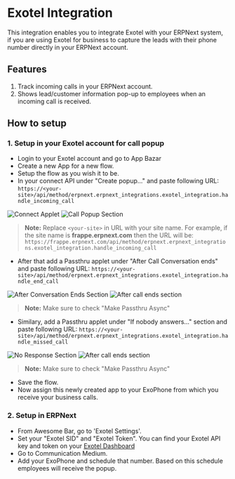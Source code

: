 <!-- add-breadcrumbs -->

# Exotel Integration

This integration enables you to integrate Exotel with your ERPNext system, if you are using Exotel for business to capture the leads with their phone number directly in your ERPNext account.

## Features

1. Track incoming calls in your ERPNext account.
2. Shows lead/customer information pop-up to employees when an incoming call is received.

## How to setup

### 1. Setup in your Exotel account for call popup

- Login to your Exotel account and go to App Bazar
- Create a new App for a new flow.
- Setup the flow as you wish it to be.
- In your connect API under "Create popup..." and paste following URL:
`https://<your-site>/api/method/erpnext.erpnext_integrations.exotel_integration.handle_incoming_call`

<img class="screenshot" alt="Connect Applet" src="{{docs_base_url}}/assets/img/erpnext_integrations/exotel_integration/connect_applet.png">

<img class="screenshot" alt="Call Popup Section" src="{{docs_base_url}}/assets/img/erpnext_integrations/exotel_integration/create_popup_section.png">

> **Note:** Replace `<your-site>` in URL with your site name. For example, if the site name is **frappe.erpnext.com** then the URL will be: `https://frappe.erpnext.com/api/method/erpnext.erpnext_integrations.exotel_integration.handle_incoming_call`

- After that add a Passthru applet under "After Call Conversation ends" and paste following URL:
`https://<your-site>/api/method/erpnext.erpnext_integrations.exotel_integration.handle_end_call`

<img class="screenshot" alt="After Conversation Ends Section" src="{{docs_base_url}}/assets/img/erpnext_integrations/exotel_integration/after_conversation_ends_section.png">

<img class="screenshot" alt="After call ends section" src="{{docs_base_url}}/assets/img/erpnext_integrations/exotel_integration/passthru_end_call.png">

> **Note:** Make sure to check "Make Passthru Async"

- Similary, add a Passthru applet under "If nobody answers..." section and paste following URL:
`https://<your-site>/api/method/erpnext.erpnext_integrations.exotel_integration.handle_missed_call`

<img class="screenshot" alt="No Response Section" src="{{docs_base_url}}/assets/img/erpnext_integrations/exotel_integration/no_response.png">

<img class="screenshot" alt="After call ends section" src="{{docs_base_url}}/assets/img/erpnext_integrations/exotel_integration/passthru_missed_call.png">

> **Note:** Make sure to check "Make Passthru Async"

- Save the flow.
- Now assign this newly created app to your ExoPhone from which you receive your business calls.

### 2. Setup in ERPNext

- From Awesome Bar, go to 'Exotel Settings'.
- Set your "Exotel SID" and "Exotel Token". You can find your Exotel API key and token on your [Exotel Dashboard](https://my.exotel.com/apisettings/site#api-credentials)
- Go to Communication Medium.
- Add your ExoPhone and schedule that number. Based on this schedule employees will receive the popup.
